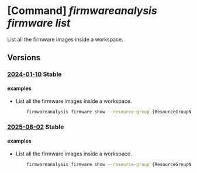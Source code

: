 # [Command] _firmwareanalysis firmware list_

List all the firmware images inside a workspace.

## Versions

### [2024-01-10](/Resources/mgmt-plane/L3N1YnNjcmlwdGlvbnMve30vcmVzb3VyY2Vncm91cHMve30vcHJvdmlkZXJzL21pY3Jvc29mdC5pb3RmaXJtd2FyZWRlZmVuc2Uvd29ya3NwYWNlcy97fS9maXJtd2FyZXM=/2024-01-10.xml) **Stable**

<!-- mgmt-plane /subscriptions/{}/resourcegroups/{}/providers/microsoft.iotfirmwaredefense/workspaces/{}/firmwares 2024-01-10 -->

#### examples

- List all the firmware images inside a workspace.
    ```bash
        firmwareanalysis firmware show --resource-group {ResourceGroupName} --workspace-name {workspaceName}
    ```

### [2025-08-02](/Resources/mgmt-plane/L3N1YnNjcmlwdGlvbnMve30vcmVzb3VyY2Vncm91cHMve30vcHJvdmlkZXJzL21pY3Jvc29mdC5pb3RmaXJtd2FyZWRlZmVuc2Uvd29ya3NwYWNlcy97fS9maXJtd2FyZXM=/2025-08-02.xml) **Stable**

<!-- mgmt-plane /subscriptions/{}/resourcegroups/{}/providers/microsoft.iotfirmwaredefense/workspaces/{}/firmwares 2025-08-02 -->

#### examples

- List all the firmware images inside a workspace.
    ```bash
        firmwareanalysis firmware show --resource-group {ResourceGroupName} --workspace-name {workspaceName}
    ```
